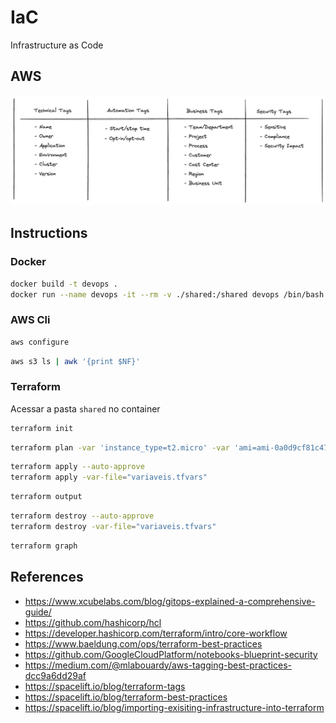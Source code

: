 # IaC

Infrastructure as Code

## AWS

![](assets/images/aws-tags.png)

## Instructions

### Docker

```sh
docker build -t devops .
docker run --name devops -it --rm -v ./shared:/shared devops /bin/bash
```

### AWS Cli

```sh
aws configure
```

```sh
aws s3 ls | awk '{print $NF}'
```

### Terraform

Acessar a pasta ```shared``` no container

```sh
terraform init
```

```sh
terraform plan -var 'instance_type=t2.micro' -var 'ami=ami-0a0d9cf81c479446a' -out lab2-plan.txt
```

```sh
terraform apply --auto-approve
terraform apply -var-file="variaveis.tfvars"
```

```sh
terraform output
```

```sh
terraform destroy --auto-approve
terraform destroy -var-file="variaveis.tfvars"
```

```sh
terraform graph
```

## References

- https://www.xcubelabs.com/blog/gitops-explained-a-comprehensive-guide/
- https://github.com/hashicorp/hcl
- https://developer.hashicorp.com/terraform/intro/core-workflow
- https://www.baeldung.com/ops/terraform-best-practices
- https://github.com/GoogleCloudPlatform/notebooks-blueprint-security
- https://medium.com/@mlabouardy/aws-tagging-best-practices-dcc9a6dd29af
- https://spacelift.io/blog/terraform-tags
- https://spacelift.io/blog/terraform-best-practices
- https://spacelift.io/blog/importing-exisiting-infrastructure-into-terraform